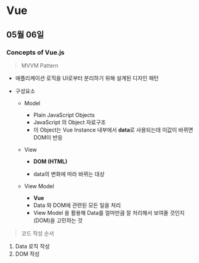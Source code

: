 # Vue

## 05월 06일

### Concepts of Vue.js

> MVVM Pattern

- 애플리케이션 로직을 UI로부터 분리하기 위해 설계된 디자인 패턴

- 구성요소

  - Model

    - Plain JavaScript Objects
    - JavaScript 의 Object 자료구조
    - 이 Object는 Vue Instance 내부에서 **data**로 사용되는데 이값이 바뀌면 DOM이 반응

  - View

    - **DOM (HTML)**

    - data의 변화에 따라 바뀌는 대상

  - View Model

    - **Vue**
    - Data 와 DOM에 관련된 모든 일을 처리
    - View Model 을 활용해 Data를 얼마만큼 잘 처리해서 보여줄 것인지(DOM)을 고민하는 것



> 코드 작성 순서

1. Data 로직 작성
2. DOM 작성